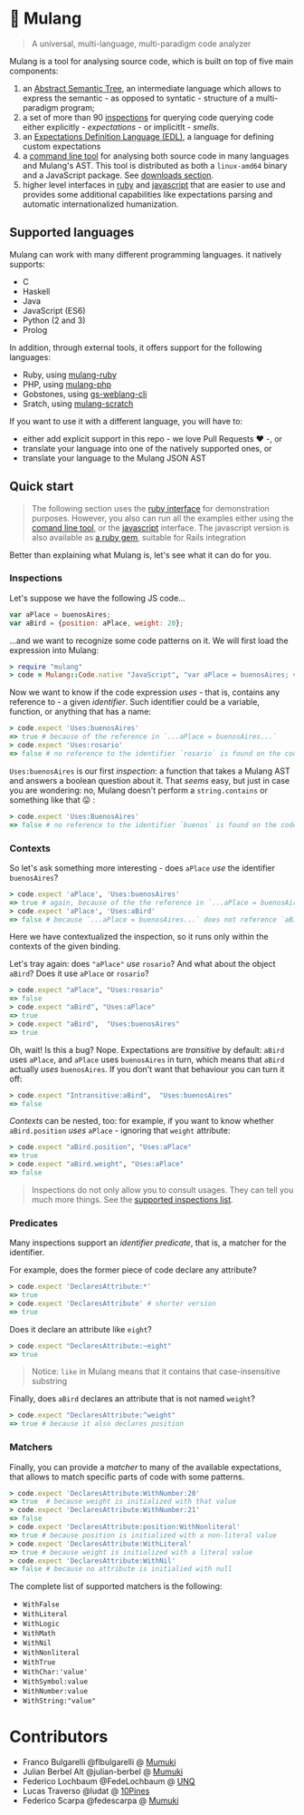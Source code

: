 # 🎍 Mulang

> A universal, multi-language, multi-paradigm code analyzer

Mulang is a tool for analysing source code, which is built on top of five main components:

  1. an [Abstract Semantic Tree](./astspec/), an intermediate language which allows to express the semantic - as opposed to syntatic - structure of a multi-paradigm program;
  2. a set of more than 90 [inspections](./inspections) for querying code querying code either explicitly - _expectations_ - or implicitlt - _smells_.
  3. an [Expectations Definition Language (EDL)](./edlspec), a language for defining custom expectations
  4. a [command line tool](./clispec/) for analysing both source code in many languages and Mulang's AST. This tool is distributed as both a `linux-amd64` binary and a JavaScript package. See [downloads section](https://github.com/mumuki/mulang/releases).
  5. higher level interfaces in [ruby](https://rubygems.org/gems/mulang) and [javascript](https://www.npmjs.com/package/mulang) that are easier to use and provides some additional capabilities like expectations parsing and automatic internationalized humanization.

## Supported languages

Mulang can work with many different programming languages. it natively supports:

  * C
  * Haskell
  * Java
  * JavaScript (ES6)
  * Python (2 and 3)
  * Prolog

In addition, through external tools, it offers support for the following languages:

  * Ruby, using [mulang-ruby](https://github.com/mumuki/mulang-ruby)
  * PHP, using [mulang-php](https://github.com/mumuki/mulang-php)
  * Gobstones, using [gs-weblang-cli](https://github.com/gobstones/gs-weblang-cli)
  * Sratch, using [mulang-scratch](https://github.com/mumuki/mulang-scratch)

If you want to use it with a different language, you will have to:

* either add explicit support in this repo - we love Pull Requests :heart: -, or
* translate your language into one of the natively supported ones, or
* translate your language to the Mulang JSON AST

##  Quick start

> The following section uses the [ruby interface](https://rubygems.org/gems/mulang) for demonstration purposes.
> However, you also can run all the examples either using the [comand line tool](./clispec/), or the [javascript](https://www.npmjs.com/package/mulang) interface.
> The javascript version is also available as [a ruby gem](https://rubygems.org/gems/mulangjs), suitable for Rails integration

Better than explaining what Mulang is, let's see what it can do for you.

### Inspections

Let's suppose we have the following JS code...

```javascript
var aPlace = buenosAires;
var aBird = {position: aPlace, weight: 20};
```

...and we want to recognize some code patterns on it. We will first load the expression into Mulang:

```ruby
> require "mulang"
> code = Mulang::Code.native "JavaScript", "var aPlace = buenosAires; var aBird = {position: aPlace, weight: 20};"
```

Now we want to know if the code expression _uses_ - that is, contains any reference to - a given _identifier_. Such identifier could be a variable, function, or anything that has a name:

```ruby
> code.expect 'Uses:buenosAires'
=> true # because of the reference in `...aPlace = buenosAires...`
> code.expect 'Uses:rosario'
=> false # no reference to the identifier `rosario` is found on the code
```

`Uses:buenosAires` is our first _inspection_: a function that takes a Mulang AST and answers a boolean question about it. That _seems_ easy, but just in case you are wondering: no, Mulang doesn't perform a `string.contains` or something like that :stuck_out_tongue: :

```ruby
> code.expect 'Uses:BuenosAires'
=> false # no reference to the identifier `buenos` is found on the code
```

### Contexts

So let's ask something more interesting - does `aPlace` _use_ the identifier `buenosAires`?

```ruby
> code.expect 'aPlace', 'Uses:buenosAires'
=> true # again, because of the the reference in `...aPlace = buenosAires...`
> code.expect 'aPlace', 'Uses:aBird'
=> false # because `...aPlace = buenosAires...` does not reference `aBird`...
```

Here we have contextualized the inspection, so it runs only within the contexts of the given binding.

Let's tray again: does `"aPlace"` _use_ `rosario`? And what about the object `aBird`? Does it use `aPlace` or `rosario`?

```ruby
> code.expect "aPlace", "Uses:rosario"
=> false
> code.expect "aBird", "Uses:aPlace"
=> true
> code.expect "aBird",  "Uses:buenosAires"
=> true
```

Oh, wait! Is this a bug? Nope. Expectations are _transitive_ by default: `aBird` uses `aPlace`, and `aPlace` uses `buenosAires` in turn, which means that `aBird` actually _uses_ `buenosAires`. If you don't want that behaviour you can turn it off:

```ruby
> code.expect "Intransitive:aBird",  "Uses:buenosAires"
=> false
```

_Contexts_ can be nested, too: for example, if you want to know whether `aBird.position` _uses_ `aPlace` - ignoring that `weight` attribute:

```ruby
> code.expect "aBird.position", "Uses:aPlace"
=> true
> code.expect "aBird.weight", "Uses:aPlace"
=> false
```

> Inspections do not only allow you to consult usages. They can tell you much more things. See the [supported inspections list]('./inspections/).

### Predicates

Many inspections support an _identifier predicate_, that is, a matcher for the identifier.

For example, does the former piece of code declare any attribute?

```ruby
> code.expect 'DeclaresAttribute:*'
=> true
> code.expect 'DeclaresAttribute' # shorter version
=> true
```

Does it declare an attribute like `eight`?


```ruby
> code.expect "DeclaresAttribute:~eight"
=> true
```
> Notice: `like` in Mulang means that it contains that case-insensitive substring

Finally, does `aBird` declares an attribute that is not named `weight`?

```ruby
> code.expect "DeclaresAttribute:^weight"
=> true # because it also declares position
```

### Matchers

Finally, you can provide a _matcher_ to many of the available expectations, that allows to match specific parts of code with some patterns.

```ruby
> code.expect 'DeclaresAttribute:WithNumber:20'
=> true  # because weight is initialized with that value
> code.expect 'DeclaresAttribute:WithNumber:21'
=> false
> code.expect 'DeclaresAttribute:position:WithNonliteral'
=> true # because position is initialized with a non-literal value
> code.expect 'DeclaresAttribute:WithLiteral'
=> true # because weight is initialized with a literal value
> code.expect 'DeclaresAttribute:WithNil'
=> false # because no attribute is initialied with null
```

The complete list of supported matchers is the following:

  * `WithFalse`
  * `WithLiteral`
  * `WithLogic`
  * `WithMath`
  * `WithNil`
  * `WithNonliteral`
  * `WithTrue`
  * `WithChar:'value'`
  * `WithSymbol:value`
  * `WithNumber:value`
  * `WithString:"value"`


# Contributors

 * Franco Bulgarelli @flbulgarelli @ [Mumuki](@mumuki)
 * Julian Berbel Alt @julian-berbel @ [Mumuki](@mumuki)
 * Federico Lochbaum @FedeLochbaum @ [UNQ](http://www.unq.edu.ar/)
 * Lucas Traverso @ludat @ [10Pines](@10pines)
 * Federico Scarpa @fedescarpa @ [Mumuki](@mumuki)
